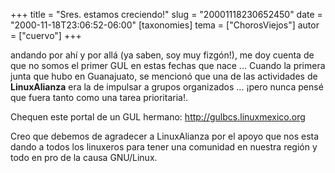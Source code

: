 +++
title = "Sres. estamos creciendo!"
slug = "20001118230652450"
date = "2000-11-18T23:06:52-06:00"
[taxonomies]
tema = ["ChorosViejos"]
autor = ["cuervo"]
+++

andando por ahí y por allá (ya saben, soy muy fizgón!), me doy cuenta de
que no somos el primer GUL en estas fechas que nace ... Cuando la
primera junta que hubo en Guanajuato, se mencionó que una de las
actividades de **LinuxAlianza** era la de impulsar a grupos organizados
... ¡pero nunca pensé que fuera tanto como una tarea prioritaria!.

Chequen este portal de un GUL hermano: <http://gulbcs.linuxmexico.org>

Creo que debemos de agradecer a LinuxAlianza por el apoyo que nos esta
dando a todos los linuxeros para tener una comunidad en nuestra región y
todo en pro de la causa GNU/Linux.

